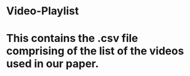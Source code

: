 # Video-Playlist

# This contains the .csv file comprising of the list of the videos used in our paper.
